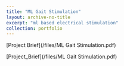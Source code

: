 ```yaml
---
title: "ML Gait Stimulation"
layout: archive-no-title
excerpt: "ml based electrical stimulation"
collection: portfolio
---
```


[Project Brief](/files/ML Gait Stimulation.pdf)

[Project_Brief](/files/ML Gait Stimulation.pdf)